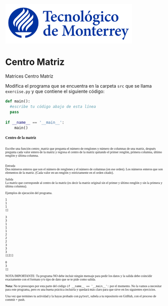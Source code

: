 ![Tec de Monterrey](../../images/logotecmty.png)
# Centro Matriz
Matrices Centro Matríz

Modifica el programa que se encuentra en la carpeta `src` que se llama `exercise.py` y que contiene el siguiente código:

```python
def main():
  #escribe tu código abajo de esta línea
  pass

if __name__ == '__main__':
    main()
```

<div style="font-family:verdana; font-size:10px">
<h3>Centro de la matriz</h3><br>
Escribe una función centro_matriz que pregunta el número de renglones y número de columnas de una matriz, después pregunta cada valor entero de la matriz y regresa el centro de la matriz quitando el primer renglón, primera columna, último renglón y última columna.<br><br>

Entrada<br>
Dos números enteros que son el número de renglones y el número de columnas (en ese orden).
Los números enteros que son elementos de la matriz.
(Cada valor en un renglón y estrictamente en el orden citado).

Salida<br>
La matriz que corresponde al centro de la matriz (es decir la matriz original sin el primer y último renglón y sin la primera y última columna).

Ejemplos de ejecución del programa.<br>
```
1
1
1
[]

3
3
1
1
1
2
2
2
3
3
3
[[2]]

0
3
[]
```

NOTA IMPORTANTE: Tu programa NO debe incluir ningún mensaje para pedir los datos y la salida debe coincidir exactamente con el formato y/o tipo de dato que se te pide como salida.

**Nota:** No te preocupes por esta parte del código `if __name__ == '__main__':` por el momento. No la vamos a necesitar para este programa, pero es una buena práctica incluirla y quedará más claro para que sirve en los siguientes ejercicios.

Una vez que termines tu actividad y la hayas probado con `pytest`, subela a tu repositorio en GitHub, con el proceso de commit + push.
